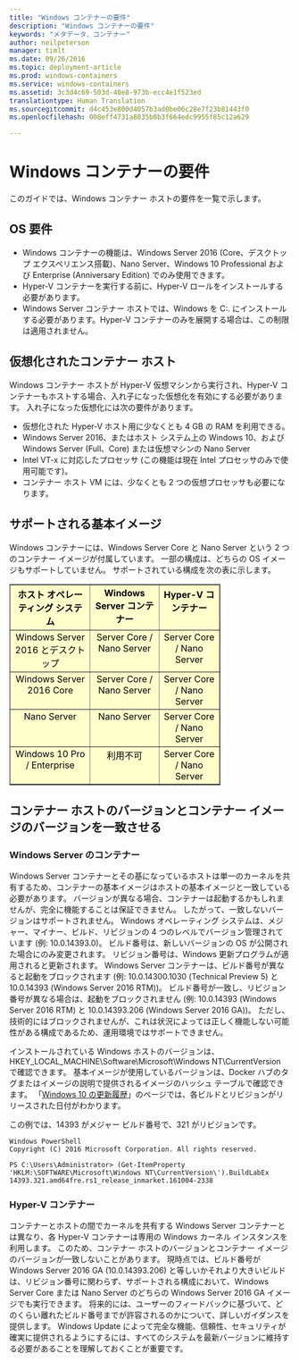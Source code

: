```yaml
---
title: "Windows コンテナーの要件"
description: "Windows コンテナーの要件"
keywords: "メタデータ、コンテナー"
author: neilpeterson
manager: timlt
ms.date: 09/26/2016
ms.topic: deployment-article
ms.prod: windows-containers
ms.service: windows-containers
ms.assetid: 3c3d4c69-503d-40e8-973b-ecc4e1f523ed
translationtype: Human Translation
ms.sourcegitcommit: d4c453e800d4057b3ad0be06c28e7f23b81443f0
ms.openlocfilehash: 008eff4731a8835b0b3f664edc9955f85c12a629

---
```


# Windows コンテナーの要件

このガイドでは、Windows コンテナー ホストの要件を一覧で示します。

## OS 要件

- Windows コンテナーの機能は、Windows Server 2016 (Core、デスクトップ エクスペリエンス搭載)、Nano Server、Windows 10 Professional および Enterprise (Anniversary Edition) でのみ使用できます。
- Hyper-V コンテナーを実行する前に、Hyper-V ロールをインストールする必要があります。
- Windows Server コンテナー ホストでは、Windows を C:\. にインストールする必要があります。Hyper-V コンテナーのみを展開する場合は、この制限は適用されません。

## 仮想化されたコンテナー ホスト

Windows コンテナー ホストが Hyper-V 仮想マシンから実行され、Hyper-V コンテナーもホストする場合、入れ子になった仮想化を有効にする必要があります。 入れ子になった仮想化には次の要件があります。

- 仮想化された Hyper-V ホスト用に少なくとも 4 GB の RAM を利用できる。
- Windows Server 2016、またはホスト システム上の Windows 10、および Windows Server (Full、Core) または仮想マシンの Nano Server
- Intel VT-x に対応したプロセッサ (この機能は現在 Intel プロセッサのみで使用可能です)。
- コンテナー ホスト VM には、少なくとも 2 つの仮想プロセッサも必要になります。

## サポートされる基本イメージ

Windows コンテナーには、Windows Server Core と Nano Server という 2 つのコンテナー イメージが付属しています。 一部の構成は、どちらの OS イメージもサポートしていません。 サポートされている構成を次の表に示します。

<table border="1" style="background-color:FFFFCC;border-collapse:collapse;border:1px solid FFCC00;color:000000;width:75%" cellpadding="5" cellspacing="5">
<thead>
<tr valign="top">
<th><center>ホスト オペレーティング システム</center></th>
<th><center>Windows Server コンテナー</center></th>
<th><center>Hyper-V コンテナー</center></th>
</tr>
</thead>
<tbody>
<tr valign="top">
<td><center>Windows Server 2016 とデスクトップ</center></td>
<td><center>Server Core / Nano Server</center></td>
<td><center>Server Core / Nano Server</center></td>
</tr>
<tr valign="top">
<td><center>Windows Server 2016 Core</center></td>
<td><center>Server Core / Nano Server</center></td>
<td><center>Server Core / Nano Server</center></td>
</tr>
<tr valign="top">
<td><center>Nano Server</center></td>
<td><center> Nano Server</center></td>
<td><center>Server Core / Nano Server</center></td>
</tr>
<tr valign="top">
<td><center>Windows 10 Pro / Enterprise</center></td>
<td><center>利用不可</center></td>
<td><center>Server Core / Nano Server</center></td>
</tr>
</tbody>
</table>

## コンテナー ホストのバージョンとコンテナー イメージのバージョンを一致させる
### Windows Server のコンテナー
Windows Server コンテナーとその基になっているホストは単一のカーネルを共有するため、コンテナーの基本イメージはホストの基本イメージと一致している必要があります。  バージョンが異なる場合、コンテナーは起動するかもしれませんが、完全に機能することは保証できません。 したがって、一致しないバージョンはサポートされません。  Windows オペレーティング システムは、メジャー、マイナー、ビルド、リビジョンの 4 つのレベルでバージョン管理されています (例: 10.0.14393.0)。 ビルド番号は、新しいバージョンの OS が公開された場合にのみ変更されます。 リビジョン番号は、Windows 更新プログラムが適用されると更新されます。 Windows Server コンテナーは、ビルド番号が異なると起動をブロックされます (例: 10.0.14300.1030 (Technical Preview 5) と 10.0.14393 (Windows Server 2016 RTM))。 ビルド番号が一致し、リビジョン番号が異なる場合は、起動をブロックされません (例: 10.0.14393 (Windows Server 2016 RTM) と 10.0.14393.206 (Windows Server 2016 GA))。 ただし、技術的にはブロックされませんが、これは状況によっては正しく機能しない可能性がある構成であるため、運用環境ではサポートできません。 

インストールされている Windows ホストのバージョンは、HKEY_LOCAL_MACHINE\Software\Microsoft\Windows NT\CurrentVersion で確認できます。  基本イメージが使用しているバージョンは、Docker ハブのタグまたはイメージの説明で提供されるイメージのハッシュ テーブルで確認できます。  「[Windows 10 の更新履歴](https://support.microsoft.com/en-us/help/12387/windows-10-update-history)」のページでは、各ビルドとリビジョンがリリースされた日付がわかります。

この例では、14393 がメジャー ビルド番号で、321 がリビジョンです。
```none
Windows PowerShell
Copyright (C) 2016 Microsoft Corporation. All rights reserved.

PS C:\Users\Administrator> (Get-ItemProperty 'HKLM:\SOFTWARE\Microsoft\Windows NT\CurrentVersion\').BuildLabEx
14393.321.amd64fre.rs1_release_inmarket.161004-2338
```

### Hyper-V コンテナー
コンテナーとホストの間でカーネルを共有する Windows Server コンテナーとは異なり、各 Hyper-V コンテナーは専用の Windows カーネル インスタンスを利用します。  このため、コンテナー ホストのバージョンとコンテナー イメージのバージョンが一致しないことがあります。  現時点では、ビルド番号が Windows Server 2016 GA (10.0.14393.206) と等しいかそれより大きいビルドは、リビジョン番号に関わらず、サポートされる構成において、Windows Server Core または Nano Server のどちらの Windows Server 2016 GA イメージでも実行できます。  将来的には、ユーザーのフィードバックに基づいて、どのくらい離れたビルド番号までが許容されるのかについて、詳しいガイダンスを提供します。  Windows Update によって完全な機能、信頼性、セキュリティが確実に提供されるようにするには、すべてのシステムを最新バージョンに維持する必要があることを理解しておくことが重要です。  


<!--HONumber=Oct16_HO2-->


